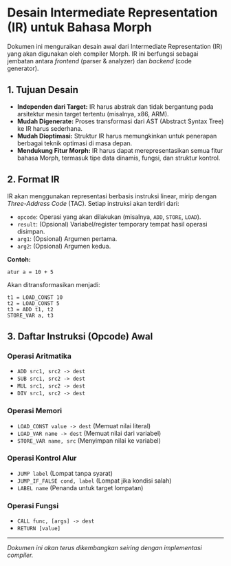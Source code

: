 # Desain Intermediate Representation (IR) untuk Bahasa Morph

Dokumen ini menguraikan desain awal dari Intermediate Representation (IR) yang akan digunakan oleh compiler Morph. IR ini berfungsi sebagai jembatan antara *frontend* (parser & analyzer) dan *backend* (code generator).

## 1. Tujuan Desain

- **Independen dari Target:** IR harus abstrak dan tidak bergantung pada arsitektur mesin target tertentu (misalnya, x86, ARM).
- **Mudah Digenerate:** Proses transformasi dari AST (Abstract Syntax Tree) ke IR harus sederhana.
- **Mudah Dioptimasi:** Struktur IR harus memungkinkan untuk penerapan berbagai teknik optimasi di masa depan.
- **Mendukung Fitur Morph:** IR harus dapat merepresentasikan semua fitur bahasa Morph, termasuk tipe data dinamis, fungsi, dan struktur kontrol.

## 2. Format IR

IR akan menggunakan representasi berbasis instruksi linear, mirip dengan *Three-Address Code* (TAC). Setiap instruksi akan terdiri dari:

- `opcode`: Operasi yang akan dilakukan (misalnya, `ADD`, `STORE`, `LOAD`).
- `result`: (Opsional) Variabel/register temporary tempat hasil operasi disimpan.
- `arg1`: (Opsional) Argumen pertama.
- `arg2`: (Opsional) Argumen kedua.

**Contoh:**
```
atur a = 10 + 5
```
Akan ditransformasikan menjadi:
```
t1 = LOAD_CONST 10
t2 = LOAD_CONST 5
t3 = ADD t1, t2
STORE_VAR a, t3
```

## 3. Daftar Instruksi (Opcode) Awal

### Operasi Aritmatika
- `ADD src1, src2 -> dest`
- `SUB src1, src2 -> dest`
- `MUL src1, src2 -> dest`
- `DIV src1, src2 -> dest`

### Operasi Memori
- `LOAD_CONST value -> dest`      (Memuat nilai literal)
- `LOAD_VAR name -> dest`         (Memuat nilai dari variabel)
- `STORE_VAR name, src`         (Menyimpan nilai ke variabel)

### Operasi Kontrol Alur
- `JUMP label`                    (Lompat tanpa syarat)
- `JUMP_IF_FALSE cond, label`     (Lompat jika kondisi salah)
- `LABEL name`                    (Penanda untuk target lompatan)

### Operasi Fungsi
- `CALL func, [args] -> dest`
- `RETURN [value]`

---
*Dokumen ini akan terus dikembangkan seiring dengan implementasi compiler.*
